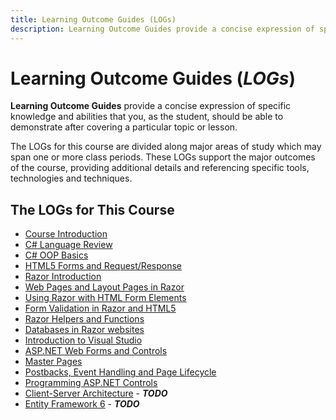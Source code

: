```yaml
---
title: Learning Outcome Guides (LOGs)
description: Learning Outcome Guides provide a concise expression of specific knowledge and abilities that you, as the student, should be able to demonstrate after covering a particular topic or lesson.
---
```

# Learning Outcome Guides (*LOGs*)

**Learning Outcome Guides** provide a concise expression of specific knowledge and abilities that you, as the student, should be able to demonstrate after covering a particular topic or lesson.

<!-- more -->

The LOGs for this course are divided along major areas of study which may span one or more class periods. These LOGs support the major outcomes of the course, providing additional details and referencing specific tools, technologies and techniques.

## The LOGs for This Course

- [Course Introduction](a-course-intro.md)
- [C# Language Review](csharp-review.md)
- [C# OOP Basics](csharp-oop.md)
- [HTML5 Forms and Request/Response](html-review.md)
- [Razor Introduction](razor-intro.md)
- [Web Pages and Layout Pages in Razor](razor-layout.md)
- [Using Razor with HTML Form Elements](razor-forms.md)
- [Form Validation in Razor and HTML5](razor-validation.md)
- [Razor Helpers and Functions](razor-helpers.md)
- [Databases in Razor websites](razor-databases.md)
- [Introduction to Visual Studio](visual-studio.md)
- [ASP.NET Web Forms and Controls](webforms-intro)
- [Master Pages](webforms-master-pages)
- [Postbacks, Event Handling and Page Lifecycle](asp-postbacks)
- [Programming ASP.NET Controls](asp-controls)
- [Client-Server Architecture](client-server) - ***TODO***
- [Entity Framework 6](ef6-intro) - ***TODO***

<!-- 

# Obsolete LOGs

- Asp.NET Websites (as opposed to Web Application Projects)
  - Identify the different types of "asp folders" available in asp.net
  - Describe the purpose of the `App_Code` folder
  - Ensure the Solution file (.sln) and Website folder are in the same location


- App_Data folder
- App_Code folder
- Create a database
- NuGet for Microsoft.AspNet.WebPages.Data
-->

